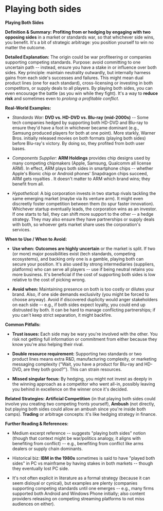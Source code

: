 # Playing both sides

**Playing Both Sides**

**Definition & Summary:** **Profiting from or hedging by engaging with two opposing sides** in a market or standards war, so that whichever side wins, you benefit. It's a bit of strategic arbitrage: you position yourself to win no matter the outcome.

**Detailed Explanation:** The origin could be war profiteering or companies supporting competing standards. Purpose: avoid committing to one uncertain path -- instead, ensure you have a stake in or influence over both sides. Key principle: maintain neutrality outwardly, but internally harness gains from each side's successes and failures. This might mean dual product lines (one for each standard), cross-licensing or investing in both competitors, or supply deals to all players. By playing both sides, you can even encourage the battle (as you win while they fight). It's a way to **reduce risk** and sometimes even to *prolong a profitable conflict*.

**Real-World Examples:**

-  *Standards War:* **DVD vs. HD-DVD vs. Blu-ray (mid-2000s)** -- Some tech companies hedged by supporting both HD-DVD and Blu-ray to ensure they'd have a foot in whichever became dominant (e.g., Samsung produced players for both at one point). More starkly, Warner Bros. initially released movies on both formats (playing both sides) before Blu-ray's victory. By doing so, they profited from both user bases.

-  *Components Supplier:* **ARM Holdings** provides chip designs used by many competing chipmakers (Apple, Samsung, Qualcomm all license ARM). In effect, ARM plays both sides in smartphone chips -- whether Apple's Bionic chip or Android phones' Snapdragon chips succeed, ARM gets royalties . It doesn't matter to ARM which brand wins; they benefit from all.

-  *Hypothetical:* A big corporation invests in two startup rivals tackling the same emerging market (maybe via its venture arm). It might even discreetly foster competition between them (to spur faster innovation). Whichever startup eventually leads, the corporation wins as an investor. If one starts to fail, they can shift more support to the other -- a hedge strategy. They may also ensure they have partnerships or supply deals with both, so whoever gets market share uses the corporation's services.

**When to Use / When to Avoid:**

-  **Use when:** **Outcomes are highly uncertain** or the market is split. If two (or more) major possibilities exist (tech standards, competing ecosystems), and backing only one is a gamble, playing both can secure your position. It's also used by strong intermediaries (suppliers, platforms) who can serve all players -- use if being neutral retains you more business. It's beneficial if the cost of supporting both sides is low relative to the cost of picking wrong.

-  **Avoid when:** Maintaining presence on both is too costly or dilutes your brand. Also, if one side demands exclusivity (you might be forced to choose anyway). Avoid if discovered duplicity would anger stakeholders on each side -- e.g., if both sides expect loyalty, you could end up distrusted by both. It can be hard to manage conflicting partnerships; if you can't keep strict separation, it might backfire.

**Common Pitfalls:**

-  **Trust issues:** Each side may be wary you're involved with the other. You risk not getting full information or commitment from either because they know you're also helping their rival.

-  **Double resource requirement:** Supporting two standards or two product lines means extra R&D, manufacturing complexity, or marketing messaging complexity ("Wait, you have a product for Blu-ray and HD-DVD, are they both good?"). This can strain resources.

-  **Missed singular focus:** By hedging, you might not invest as deeply in the winning approach as a competitor who went all-in, possibly leaving you behind in excellence on the winner once it's decided.

**Related Strategies:** **Artificial Competition** (in that playing both sides could involve you creating two competing fronts yourself), **Ambush** (not directly, but playing both sides could allow an ambush since you're inside both camps). **Trading** or arbitrage concepts: it's like hedging strategy in finance.

**Further Reading & References:**

-  Medium excerpt reference -- suggests "playing both sides" notion (though that context might be war/politics analogy, it aligns with benefiting from conflict) -- e.g., benefiting from conflict like arms dealers or supply chain dominants.

-  Historical biz: **IBM in the 1980s** sometimes is said to have "played both sides" in PC vs mainframe by having stakes in both markets -- though they eventually lost PC side.

-  It's not often explicit in literature as a formal strategy (because it can seem disloyal or cynical), but examples are plenty (companies supporting competing standards until one emerges -- e.g., many firms supported both Android and Windows Phone initially; also content providers releasing on competing streaming platforms to not miss audiences on either).